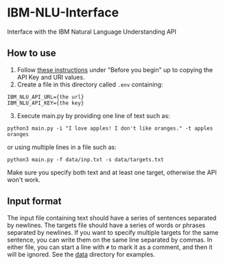 # IBM-NLU-Interface
Interface with the IBM Natural Language Understanding API

## How to use

1. Follow [these instructions](https://cloud.ibm.com/docs/natural-language-understanding?topic=natural-language-understanding-getting-started) under "Before you begin" up to copying the API Key and URl values.
2. Create a file in this directory called `.env` containing:
```
IBM_NLU_API_URL={the url}
IBM_NLU_API_KEY={the key}
```
3. Execute main.py by providing one line of text such as:
```
python3 main.py -i "I love apples! I don't like oranges." -t apples oranges
```
or using multiple lines in a file such as:
```
python3 main.py -f data/inp.txt -s data/targets.txt
```
Make sure you specify both text and at least one target, otherwise the API won't work.

## Input format

The input file containing text should have a series of sentences separated by newlines. The targets file should have a series of words or phrases separated by newlines. If you want to specify multiple targets for the same sentence, you can write them on the same line separated by commas. In either file, you can start a line with `#` to mark it as a comment, and then it will be ignored. See the [data](/data) directory for examples.
